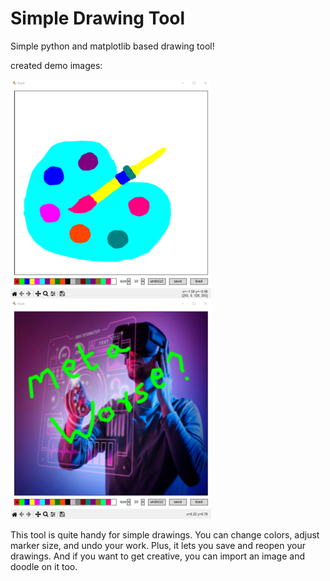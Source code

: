 # Simple Drawing Tool

Simple python and matplotlib based drawing tool!

created demo images:

![Alt Text](asset1.png)![Alt Text](asset2.png)

This tool is quite handy for simple drawings. You can change colors, adjust marker size, and undo your work. Plus, it lets you save and reopen your drawings. And if you want to get creative, you can import an image and doodle on it too.

